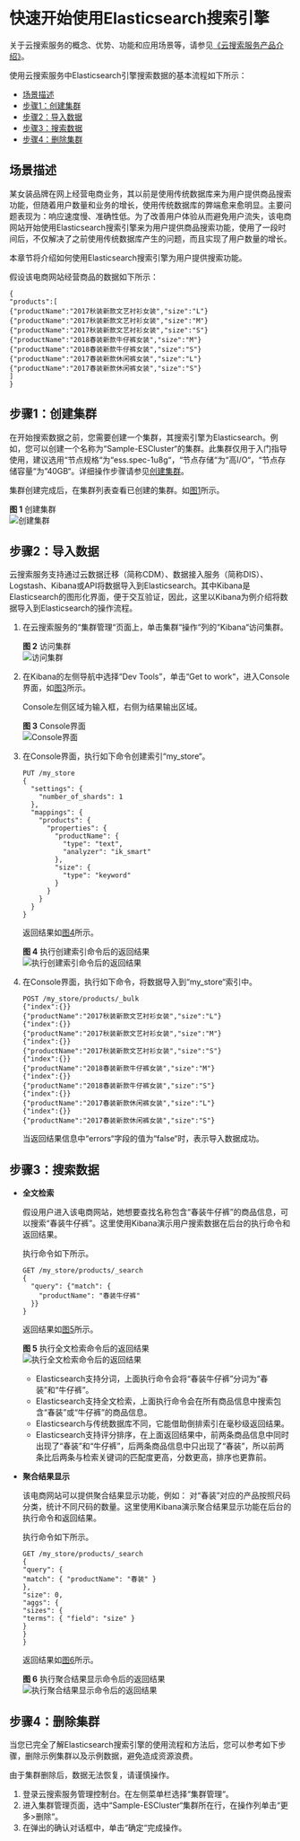 # 快速开始使用Elasticsearch搜索引擎<a name="css_01_0007"></a>

关于云搜索服务的概念、优势、功能和应用场景等，请参见[《云搜索服务产品介绍》](https://support.huaweicloud.com/productdesc-css/css_04_0001.html)。

使用云搜索服务中Elasticsearch引擎搜索数据的基本流程如下所示：

-   [场景描述](#section15177859183319)
-   [步骤1：创建集群](#section96881833619)
-   [步骤2：导入数据](#section398512163445)
-   [步骤3：搜索数据](#section167624221443)
-   [步骤4：删除集群](#section75027114374)

## 场景描述<a name="section15177859183319"></a>

某女装品牌在网上经营电商业务，其以前是使用传统数据库来为用户提供商品搜索功能，但随着用户数量和业务的增长，使用传统数据库的弊端愈来愈明显。主要问题表现为：响应速度慢、准确性低。为了改善用户体验从而避免用户流失，该电商网站开始使用Elasticsearch搜索引擎来为用户提供商品搜索功能，使用了一段时间后，不仅解决了之前使用传统数据库产生的问题，而且实现了用户数量的增长。

本章节将介绍如何使用Elasticsearch搜索引擎为用户提供搜索功能。

假设该电商网站经营商品的数据如下所示：

```
{
"products":[
{"productName":"2017秋装新款文艺衬衫女装","size":"L"}
{"productName":"2017秋装新款文艺衬衫女装","size":"M"}
{"productName":"2017秋装新款文艺衬衫女装","size":"S"}
{"productName":"2018春装新款牛仔裤女装","size":"M"}
{"productName":"2018春装新款牛仔裤女装","size":"S"}
{"productName":"2017春装新款休闲裤女装","size":"L"}
{"productName":"2017春装新款休闲裤女装","size":"S"}
]
}
```

## 步骤1：创建集群<a name="section96881833619"></a>

在开始搜索数据之前，您需要创建一个集群，其搜索引擎为Elasticsearch。例如，您可以创建一个名称为“Sample-ESCluster“的集群。此集群仅用于入门指导使用，建议选用“节点规格“为“ess.spec-1u8g“，“节点存储“为“高I/O“，“节点存储容量“为“40GB“。详细操作步骤请参见[创建集群](创建集群.md)。

集群创建完成后，在集群列表查看已创建的集群。如[图1](#fig44331131151411)所示。

**图 1**  创建集群<a name="fig44331131151411"></a>  
![](figures/创建集群.png "创建集群")

## 步骤2：导入数据<a name="section398512163445"></a>

云搜索服务支持通过云数据迁移（简称CDM）、数据接入服务（简称DIS）、Logstash、Kibana或API将数据导入到Elasticsearch。其中Kibana是Elasticsearch的图形化界面，便于交互验证，因此，这里以Kibana为例介绍将数据导入到Elasticsearch的操作流程。

1.  在云搜索服务的“集群管理“页面上，单击集群“操作“列的“Kibana“访问集群。

    **图 2**  访问集群<a name="fig192111288242"></a>  
    ![](figures/访问集群.png "访问集群")

2.  在Kibana的左侧导航中选择“Dev Tools”，单击“Get to work“，进入Console界面，如[图3](#fig221172817246)所示。

    Console左侧区域为输入框，右侧为结果输出区域。

    **图 3**  Console界面<a name="fig221172817246"></a>  
    ![](figures/Console界面.png "Console界面")

3.  在Console界面，执行如下命令创建索引“my\_store“。

    ```
    PUT /my_store
    {
      "settings": {
        "number_of_shards": 1
      },
      "mappings": {
        "products": {
          "properties": {
            "productName": {
              "type": "text",
              "analyzer": "ik_smart"
            },
            "size": {
              "type": "keyword"
            }
          }
        }
      }
    }
    ```

    返回结果如[图4](#fig421152812246)所示。

    **图 4**  执行创建索引命令后的返回结果<a name="fig421152812246"></a>  
    ![](figures/执行创建索引命令后的返回结果.png "执行创建索引命令后的返回结果")

4.  在Console界面，执行如下命令，将数据导入到“my\_store“索引中。

    ```
    POST /my_store/products/_bulk
    {"index":{}}
    {"productName":"2017秋装新款文艺衬衫女装","size":"L"}
    {"index":{}}
    {"productName":"2017秋装新款文艺衬衫女装","size":"M"}
    {"index":{}}
    {"productName":"2017秋装新款文艺衬衫女装","size":"S"}
    {"index":{}}
    {"productName":"2018春装新款牛仔裤女装","size":"M"}
    {"index":{}}
    {"productName":"2018春装新款牛仔裤女装","size":"S"}
    {"index":{}}
    {"productName":"2017春装新款休闲裤女装","size":"L"}
    {"index":{}}
    {"productName":"2017春装新款休闲裤女装","size":"S"}
    ```

    当返回结果信息中“errors“字段的值为“false“时，表示导入数据成功。


## 步骤3：搜索数据<a name="section167624221443"></a>

-   **全文检索**

    假设用户进入该电商网站，她想要查找名称包含“春装牛仔裤”的商品信息，可以搜索“春装牛仔裤”。这里使用Kibana演示用户搜索数据在后台的执行命令和返回结果。

    执行命令如下所示。

    ```
    GET /my_store/products/_search
    {
      "query": {"match": {
        "productName": "春装牛仔裤"
      }}
    }
    ```

    返回结果如[图5](#fig38028585148)所示。

    **图 5**  执行全文检索命令后的返回结果<a name="fig38028585148"></a>  
    ![](figures/执行全文检索命令后的返回结果.png "执行全文检索命令后的返回结果")

    -   Elasticsearch支持分词，上面执行命令会将“春装牛仔裤”分词为“春装”和“牛仔裤”。
    -   Elasticsearch支持全文检索，上面执行命令会在所有商品信息中搜索包含“春装”或“牛仔裤”的商品信息。
    -   Elasticsearch与传统数据库不同，它能借助倒排索引在毫秒级返回结果。
    -   Elasticsearch支持评分排序，在上面返回结果中，前两条商品信息中同时出现了“春装”和“牛仔裤”，后两条商品信息中只出现了“春装”，所以前两条比后两条与检索关键词的匹配度更高，分数更高，排序也更靠前。


-   **聚合结果显示**

    该电商网站可以提供聚合结果显示功能，例如： 对“春装”对应的产品按照尺码分类，统计不同尺码的数量。这里使用Kibana演示聚合结果显示功能在后台的执行命令和返回结果。

    执行命令如下所示。

    ```
    GET /my_store/products/_search
    {
    "query": {
    "match": { "productName": "春装" }
    },
    "size": 0,
    "aggs": {
    "sizes": {
    "terms": { "field": "size" }
    }
    }
    }
    ```

    返回结果如[图6](#fig275934121813)所示。

    **图 6**  执行聚合结果显示命令后的返回结果<a name="fig275934121813"></a>  
    ![](figures/执行聚合结果显示命令后的返回结果.png "执行聚合结果显示命令后的返回结果")


## 步骤4：删除集群<a name="section75027114374"></a>

当您已完全了解Elasticsearch搜索引擎的使用流程和方法后，您可以参考如下步骤，删除示例集群以及示例数据，避免造成资源浪费。

由于集群删除后，数据无法恢复，请谨慎操作。

1.  登录云搜索服务管理控制台。在左侧菜单栏选择“集群管理“。
2.  进入集群管理页面，选中“Sample-ESCluster“集群所在行，在操作列单击“更多\>删除“。
3.  在弹出的确认对话框中，单击“确定“完成操作。

